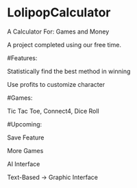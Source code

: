 # LolipopCalculator

A Calculator For: Games and Money

A project completed using our free time.

#Features:

Statistically find the best method in winning

Use profits to customize character

#Games:

Tic Tac Toe, Connect4, Dice Roll

#Upcoming:

Save Feature

More Games

AI Interface

Text-Based -> Graphic Interface

